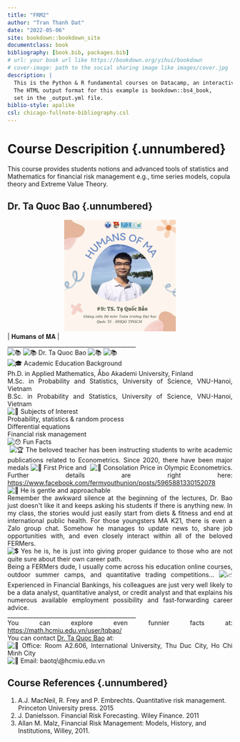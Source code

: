 ```yaml
--- 
title: "FRM2"
author: "Tran Thanh Dat"
date: "2022-05-06"
site: bookdown::bookdown_site
documentclass: book
bibliography: [book.bib, packages.bib]
# url: your book url like https://bookdown.org/yihui/bookdown
# cover-image: path to the social sharing image like images/cover.jpg
description: |
  This is the Python & R fundamental courses on Datacamp, an interactive learning platform.
  The HTML output format for this example is bookdown::bs4_book,
  set in the _output.yml file.
biblio-style: apalike
csl: chicago-fullnote-bibliography.csl
---
```





# Course Descripition {.unnumbered}

This course provides students notions and advanced tools of statistics
and Mathematics for financial risk management e.g., time series
models, copula theory and Extreme Value Theory.

## Dr. Ta Quoc Bao {.unnumbered}

<center>
<img height="250" width="250" alt="May be an image of 1 person and text" class="i09qtzwb n7fi1qx3 datstx6m pmk7jnqg j9ispegn kr520xx4 k4urcfbm bixrwtb6" referrerpolicy="origin-when-cross-origin" src="https://raw.githubusercontent.com/ThanhDatIU/frisk2/main/ttqb.png">
</center>


<div dir="auto" style="text-align: justify;">| 𝐇𝐮𝐦𝐚𝐧𝐬 𝐨𝐟 𝐌𝐀 |
</div>
<div dir="auto" style="text-align: justify;">_____________________________________________
</div>
<div dir="auto" style="text-align: justify;">
<span class="pq6dq46d tbxw36s4 knj5qynh kvgmc6g5 ditlmg2l oygrvhab nvdbi5me sf5mxxl7 gl3lb2sf hhz5lgdu">
<img height="16" width="16" alt="📚" referrerpolicy="origin-when-cross-origin" src="https://static.xx.fbcdn.net/images/emoji.php/v9/te8/2/16/1f4da.png">
</span>
<span class="pq6dq46d tbxw36s4 knj5qynh kvgmc6g5 ditlmg2l oygrvhab nvdbi5me sf5mxxl7 gl3lb2sf hhz5lgdu">
<img height="16" width="16" alt="📚" referrerpolicy="origin-when-cross-origin" src="https://static.xx.fbcdn.net/images/emoji.php/v9/te8/2/16/1f4da.png">
</span> Dr. Ta Quoc Bao
<span class="pq6dq46d tbxw36s4 knj5qynh kvgmc6g5 ditlmg2l oygrvhab nvdbi5me sf5mxxl7 gl3lb2sf hhz5lgdu">
<img height="16" width="16" alt="📚" referrerpolicy="origin-when-cross-origin" src="https://static.xx.fbcdn.net/images/emoji.php/v9/te8/2/16/1f4da.png">
</span>
<span class="pq6dq46d tbxw36s4 knj5qynh kvgmc6g5 ditlmg2l oygrvhab nvdbi5me sf5mxxl7 gl3lb2sf hhz5lgdu">
<img height="16" width="16" alt="📚" referrerpolicy="origin-when-cross-origin" src="https://static.xx.fbcdn.net/images/emoji.php/v9/te8/2/16/1f4da.png">
</span>
</div>
<div dir="auto" style="text-align: justify;">
<span class="pq6dq46d tbxw36s4 knj5qynh kvgmc6g5 ditlmg2l oygrvhab nvdbi5me sf5mxxl7 gl3lb2sf hhz5lgdu">
<img height="16" width="16" alt="🎓" referrerpolicy="origin-when-cross-origin" src="https://static.xx.fbcdn.net/images/emoji.php/v9/tc4/2/16/1f393.png">
</span> Academic Education Background
</div>
<div dir="auto" style="text-align: justify;">Ph.D. in Applied Mathematics, Åbo Akademi University, Finland
</div>
<div dir="auto" style="text-align: justify;">M.Sc. in Probability and Statistics, University of Science, VNU-Hanoi, Vietnam
</div>
<div dir="auto" style="text-align: justify;">B.Sc. in Probability and Statistics,  University of Science, VNU-Hanoi, Vietnam
</div>
<div dir="auto" style="text-align: justify;">
<span class="pq6dq46d tbxw36s4 knj5qynh kvgmc6g5 ditlmg2l oygrvhab nvdbi5me sf5mxxl7 gl3lb2sf hhz5lgdu">
<img height="16" width="16" alt="🏫" referrerpolicy="origin-when-cross-origin" src="https://static.xx.fbcdn.net/images/emoji.php/v9/tc7/2/16/1f3eb.png">
</span> Subjects of Interest
</div>
<div dir="auto" style="text-align: justify;">Probability, statistics &amp; random process
</div>
<div dir="auto" style="text-align: justify;">Differential equations
</div>
<div dir="auto" style="text-align: justify;">Financial risk management
</div>
<div dir="auto" style="text-align: justify;"><span class="pq6dq46d tbxw36s4 knj5qynh kvgmc6g5 ditlmg2l oygrvhab nvdbi5me sf5mxxl7 gl3lb2sf hhz5lgdu">
<img height="16" width="16" alt="😯" referrerpolicy="origin-when-cross-origin" src="https://static.xx.fbcdn.net/images/emoji.php/v9/te1/2/16/1f62f.png">
</span>Fun Facts
</div>
<div dir="auto" style="text-align: justify;">️️
<span class="pq6dq46d tbxw36s4 knj5qynh kvgmc6g5 ditlmg2l oygrvhab nvdbi5me sf5mxxl7 gl3lb2sf hhz5lgdu">
<img height="16" width="16" alt="🏆" referrerpolicy="origin-when-cross-origin" src="https://static.xx.fbcdn.net/images/emoji.php/v9/t5d/2/16/1f3c6.png">
</span>The beloved teacher has been instructing students to write academic publications related to Econometrics.
Since 2020, there have been major medals
<span class="pq6dq46d tbxw36s4 knj5qynh kvgmc6g5 ditlmg2l oygrvhab nvdbi5me sf5mxxl7 gl3lb2sf hhz5lgdu">
<img height="16" width="16" alt="🥇" referrerpolicy="origin-when-cross-origin" src="https://static.xx.fbcdn.net/images/emoji.php/v9/t33/2/16/1f947.png">
</span>First Price and ️
<span class="pq6dq46d tbxw36s4 knj5qynh kvgmc6g5 ditlmg2l oygrvhab nvdbi5me sf5mxxl7 gl3lb2sf hhz5lgdu">
<img height="16" width="16" alt="🥉" referrerpolicy="origin-when-cross-origin" src="https://static.xx.fbcdn.net/images/emoji.php/v9/t35/2/16/1f949.png">
</span>Consolation Price in Olympic Econometrics. 
Further details are right here:
<span>
<a class="oajrlxb2 g5ia77u1 qu0x051f esr5mh6w e9989ue4 r7d6kgcz rq0escxv nhd2j8a9 nc684nl6 p7hjln8o kvgmc6g5 cxmmr5t8 oygrvhab hcukyx3x jb3vyjys rz4wbd8a qt6c0cv9 a8nywdso i1ao9s8h esuyzwwr f1sip0of lzcic4wl gpro0wi8 oo9gr5id lrazzd5p" href="https://www.facebook.com/fermyouthunion/posts/5965881330152078?__cft__[0]=AZWcX4ommMdc2Kfs3toou1n98i-YUUd_zjLRL9T7pamlI93pr40EkaNX68mNjJvMFOrgzhVavOfiJqN6xh5wxyJwg3vYtlGQcJ3kHgEY1wvJt7D8n19hv8jyZnRRLKOmHIIAiWvWytElsYecds310chT&amp;__tn__=-UK-R" role="link" tabindex="0">https://www.facebook.com/fermyouthunion/posts/5965881330152078
</a>
</span>
</div>
<div dir="auto" style="text-align: justify;">
<span class="pq6dq46d tbxw36s4 knj5qynh kvgmc6g5 ditlmg2l oygrvhab nvdbi5me sf5mxxl7 gl3lb2sf hhz5lgdu">
<img height="16" width="16" alt="💝" referrerpolicy="origin-when-cross-origin" src="https://static.xx.fbcdn.net/images/emoji.php/v9/tb6/2/16/1f49d.png">
</span>He is gentle and approachable
</div>
<div dir="auto" style="text-align: justify;">Remember the awkward silence at the beginning of the lectures, Dr. Bao just doesn&#39;t like it and keeps asking his students if there is anything new. In my class, the stories would just easily start from diets & fitness and end at international public health.
For those youngsters MA K21, there is even a Zalo group chat. Somehow he manages to update news to, share job opportunities with, and even closely interact within all of the beloved FERMers.
</div>
<div dir="auto" style="text-align: justify;">
<span class="pq6dq46d tbxw36s4 knj5qynh kvgmc6g5 ditlmg2l oygrvhab nvdbi5me sf5mxxl7 gl3lb2sf hhz5lgdu">
<img height="16" width="16" alt="💲" referrerpolicy="origin-when-cross-origin" src="https://static.xx.fbcdn.net/images/emoji.php/v9/tfb/2/16/1f4b2.png">
</span>Yes he is, he is just into giving proper guidance to those who are not quite sure about their own career path.
</div>
<div dir="auto" style="text-align: justify;">Being a FERMers dude, I usually come across his education online courses, outdoor summer camps, and quantitative trading competitions...
<span class="pq6dq46d tbxw36s4 knj5qynh kvgmc6g5 ditlmg2l oygrvhab nvdbi5me sf5mxxl7 gl3lb2sf hhz5lgdu">
<img height="16" width="16" alt="📈" referrerpolicy="origin-when-cross-origin" src="https://static.xx.fbcdn.net/images/emoji.php/v9/ta0/2/16/1f4c8.png">
</span>Experienced in Financial Bankings, his colleagues are just very well likely to be a data analyst, quantitative analyst, or credit analyst and that explains his numerous available employment possibility and fast-forwarding career advice.
</div>
<div dir="auto" style="text-align: justify;">_____________________________________________
</div>
<div dir="auto" style="text-align: justify;">You can explore even funnier facts at:
<span>
<a class="oajrlxb2 g5ia77u1 qu0x051f esr5mh6w e9989ue4 r7d6kgcz rq0escxv nhd2j8a9 nc684nl6 p7hjln8o kvgmc6g5 cxmmr5t8 oygrvhab hcukyx3x jb3vyjys rz4wbd8a qt6c0cv9 a8nywdso i1ao9s8h esuyzwwr f1sip0of lzcic4wl gpro0wi8 py34i1dx" href="https://math.hcmiu.edu.vn/user/tqbao/?fbclid=IwAR1D1E06e1EqUZcgDbhetnD0MMR0h0haX4jUt3nOnmdAwJtdNF9ytconlUI" rel="nofollow noopener" role="link" tabindex="0" target="_blank">https://math.hcmiu.edu.vn/user/tqbao/
</a>
</span>
</div>
<div dir="auto" style="text-align: justify;">You can contact <a href="https://www.facebook.com/taquoc.bao" target="_blank">Dr. Ta Quoc Bao</a> at:
</div>
<div dir="auto" style="text-align: justify;">
<span class="pq6dq46d tbxw36s4 knj5qynh kvgmc6g5 ditlmg2l oygrvhab nvdbi5me sf5mxxl7 gl3lb2sf hhz5lgdu">
<img height="16" width="16" alt="📌" referrerpolicy="origin-when-cross-origin" src="https://static.xx.fbcdn.net/images/emoji.php/v9/t4b/2/16/1f4cc.png">
</span> Office: Room A2.606, International University, Thu Duc City, Ho Chi Minh City
</div>
<div dir="auto" style="text-align: justify;">
<span class="pq6dq46d tbxw36s4 knj5qynh kvgmc6g5 ditlmg2l oygrvhab nvdbi5me sf5mxxl7 gl3lb2sf hhz5lgdu">
<img height="16" width="16" alt="📌" referrerpolicy="origin-when-cross-origin" src="https://static.xx.fbcdn.net/images/emoji.php/v9/t4b/2/16/1f4cc.png">
</span> Email: baotq\@hcmiu.edu.vn
</div>

## Course References {.unnumbered}

1. A.J. MacNeil, R. Frey and P. Embrechts. Quantitative risk
management. Princeton University press. 2015
2. J. Danielsson. Financial Risk Forecasting. Wiley Finance. 2011
3. Allan M. Malz, Financial Risk Management: Models, History, and
Institutions, Willey, 2011.
